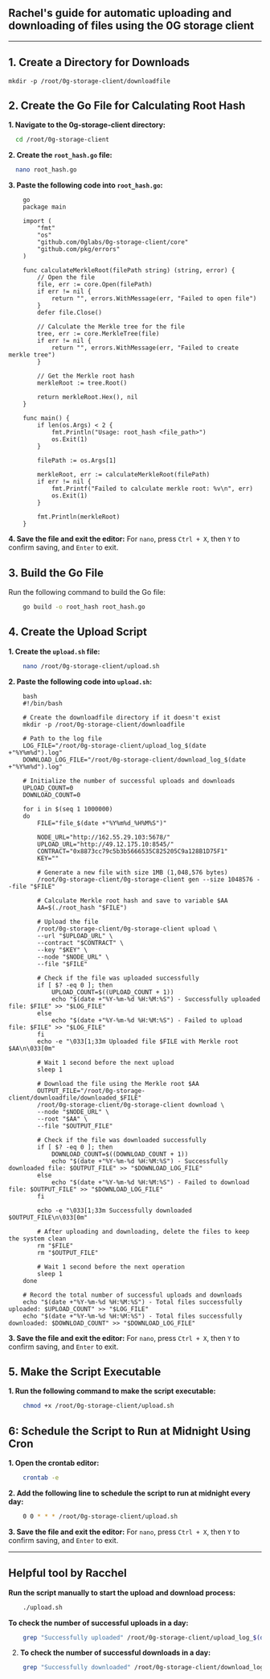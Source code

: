 ## Rachel's guide for automatic uploading and downloading of files using the 0G storage client



-----------------------------------------------------------------


## 1. Create a Directory for Downloads

    mkdir -p /root/0g-storage-client/downloadfile
    

## 2. Create the Go File for Calculating Root Hash

**1. Navigate to the 0g-storage-client directory:**
 ```bash
   cd /root/0g-storage-client
  ```

**2. Create the `root_hash.go` file:**

  ```bash
    nano root_hash.go
  ```

**3. Paste the following code into `root_hash.go`:**

```
    go
    package main

    import (
        "fmt"
        "os"
        "github.com/0glabs/0g-storage-client/core"
        "github.com/pkg/errors"
    )

    func calculateMerkleRoot(filePath string) (string, error) {
        // Open the file
        file, err := core.Open(filePath)
        if err != nil {
            return "", errors.WithMessage(err, "Failed to open file")
        }
        defer file.Close()

        // Calculate the Merkle tree for the file
        tree, err := core.MerkleTree(file)
        if err != nil {
            return "", errors.WithMessage(err, "Failed to create merkle tree")
        }

        // Get the Merkle root hash
        merkleRoot := tree.Root()

        return merkleRoot.Hex(), nil
    }

    func main() {
        if len(os.Args) < 2 {
            fmt.Println("Usage: root_hash <file_path>")
            os.Exit(1)
        }

        filePath := os.Args[1]

        merkleRoot, err := calculateMerkleRoot(filePath)
        if err != nil {
            fmt.Printf("Failed to calculate merkle root: %v\n", err)
            os.Exit(1)
        }

        fmt.Println(merkleRoot)
    }
```

**4. Save the file and exit the editor:**
   For `nano`, press `Ctrl + X`, then `Y` to confirm saving, and `Enter` to exit.

## 3. Build the Go File
Run the following command to build the Go file:

```bash
    go build -o root_hash root_hash.go
```

## 4. Create the Upload Script

**1. Create the `upload.sh` file:**

```bash
    nano /root/0g-storage-client/upload.sh
```

**2. Paste the following code into `upload.sh`:**

```
    bash
    #!/bin/bash

    # Create the downloadfile directory if it doesn't exist
    mkdir -p /root/0g-storage-client/downloadfile

    # Path to the log file
    LOG_FILE="/root/0g-storage-client/upload_log_$(date +"%Y%m%d").log"
    DOWNLOAD_LOG_FILE="/root/0g-storage-client/download_log_$(date +"%Y%m%d").log"

    # Initialize the number of successful uploads and downloads
    UPLOAD_COUNT=0
    DOWNLOAD_COUNT=0

    for i in $(seq 1 1000000)
    do
        FILE="file_$(date +"%Y%m%d_%H%M%S")"

        NODE_URL="http://162.55.29.103:5678/"
        UPLOAD_URL="http://49.12.175.10:8545/"
        CONTRACT="0x8873cc79c5b3b5666535C825205C9a128B1D75F1"
        KEY=""

        # Generate a new file with size 1MB (1,048,576 bytes)
        /root/0g-storage-client/0g-storage-client gen --size 1048576 --file "$FILE"

        # Calculate Merkle root hash and save to variable $AA
        AA=$(./root_hash "$FILE")

        # Upload the file
        /root/0g-storage-client/0g-storage-client upload \
        --url "$UPLOAD_URL" \
        --contract "$CONTRACT" \
        --key "$KEY" \
        --node "$NODE_URL" \
        --file "$FILE"

        # Check if the file was uploaded successfully
        if [ $? -eq 0 ]; then
            UPLOAD_COUNT=$((UPLOAD_COUNT + 1))
            echo "$(date +"%Y-%m-%d %H:%M:%S") - Successfully uploaded file: $FILE" >> "$LOG_FILE"
        else
            echo "$(date +"%Y-%m-%d %H:%M:%S") - Failed to upload file: $FILE" >> "$LOG_FILE"
        fi
        echo -e "\033[1;33m Uploaded file $FILE with Merkle root $AA\n\033[0m"

        # Wait 1 second before the next upload
        sleep 1

        # Download the file using the Merkle root $AA
        OUTPUT_FILE="/root/0g-storage-client/downloadfile/downloaded_$FILE"
        /root/0g-storage-client/0g-storage-client download \
        --node "$NODE_URL" \
        --root "$AA" \
        --file "$OUTPUT_FILE"

        # Check if the file was downloaded successfully
        if [ $? -eq 0 ]; then
            DOWNLOAD_COUNT=$((DOWNLOAD_COUNT + 1))
            echo "$(date +"%Y-%m-%d %H:%M:%S") - Successfully downloaded file: $OUTPUT_FILE" >> "$DOWNLOAD_LOG_FILE"
        else
            echo "$(date +"%Y-%m-%d %H:%M:%S") - Failed to download file: $OUTPUT_FILE" >> "$DOWNLOAD_LOG_FILE"
        fi

        echo -e "\033[1;33m Successfully downloaded $OUTPUT_FILE\n\033[0m"

        # After uploading and downloading, delete the files to keep the system clean
        rm "$FILE"
        rm "$OUTPUT_FILE"

        # Wait 1 second before the next operation
        sleep 1
    done

    # Record the total number of successful uploads and downloads
    echo "$(date +"%Y-%m-%d %H:%M:%S") - Total files successfully uploaded: $UPLOAD_COUNT" >> "$LOG_FILE"
    echo "$(date +"%Y-%m-%d %H:%M:%S") - Total files successfully downloaded: $DOWNLOAD_COUNT" >> "$DOWNLOAD_LOG_FILE"
```

**3. Save the file and exit the editor:**
For `nano`, press `Ctrl + X`, then `Y` to confirm saving, and `Enter` to exit.

## 5. Make the Script Executable

**1. Run the following command to make the script executable:**

```bash
    chmod +x /root/0g-storage-client/upload.sh
```

## 6: Schedule the Script to Run at Midnight Using Cron

**1. Open the crontab editor:**

```bash
    crontab -e
```

**2. Add the following line to schedule the script to run at midnight every day:**

```bash
    0 0 * * * /root/0g-storage-client/upload.sh
```

**3. Save the file and exit the editor:**
For `nano`, press `Ctrl + X`, then `Y` to confirm saving, and `Enter` to exit.

-----------------------------------------------------------------

## Helpful tool by Racchel

 **Run the script manually to start the upload and download process:**

```bash
    ./upload.sh
```

 **To check the number of successful uploads in a day:**

```bash
    grep "Successfully uploaded" /root/0g-storage-client/upload_log_$(date +"%Y%m%d").log | wc -l
```

2. **To check the number of successful downloads in a day:**

```bash
    grep "Successfully downloaded" /root/0g-storage-client/download_log_$(date +"%Y%m%d").log | wc -l
```

